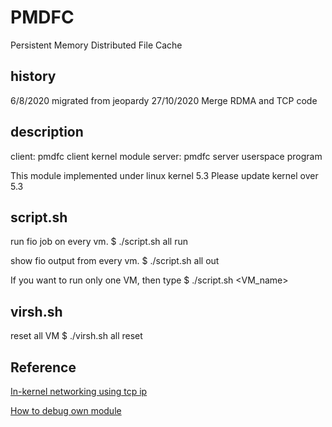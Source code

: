 # PMDFC
Persistent Memory Distributed File Cache

## history

6/8/2020 	migrated from jeopardy
27/10/2020 	Merge RDMA and TCP code

## description

client: pmdfc client kernel module
server: pmdfc server userspace program

This module implemented under linux kernel 5.3
Please update kernel over 5.3

## script.sh

run fio job on every vm.
$ ./script.sh all run

show fio output from every vm.
$ ./script.sh all out

If you want to run only one VM, then type
$ ./script.sh <VM_name>

## virsh.sh

reset all VM
$ ./virsh.sh all reset

## Reference

[In-kernel networking using tcp ip](https://github.com/abysamross/simple-linux-kernel-tcp-client-server)

[How to debug own module](https://namj.be/kgdb/2020-02-21-kgdb-module/)
